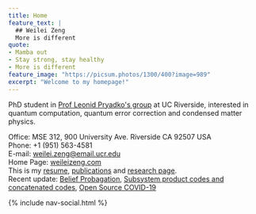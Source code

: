 ```yaml
---
title: Home
feature_text: |
  ## Weilei Zeng
  More is different
quote:
- Mamba out
- Stay strong, stay healthy
- More is different
feature_image: "https://picsum.photos/1300/400?image=989"
excerpt: "Welcome to my homepage!"
---
```

PhD student in <a href="https://faculty.ucr.edu/~leonid/">
Prof Leonid Pryadko's group</a> at UC Riverside, interested
in quantum computation, quantum error correction and condensed matter
physics.




Office: MSE 312,
900 University Ave. Riverside CA 92507 USA
<br>
Phone: +1 (951) 563-4581
<br>
E-mail: weilei.zeng@email.ucr.edu
<br>
Home Page: 
  <a href="https://weileizeng.com">weileizeng.com</a><br>
This is my <a href="./resume/">resume</a>, <a href="./publications/">publications</a> and <a href="./research/">research page</a>.
<br>
Recent update:
[Belief Probagation](research/2019/12/25/belief-propagation/),
[Subsystem product codes and concatenated codes](zwl_assets/qas-poster-hcub003.pdf),
[Open Source COVID-19](https://weileizeng.github.io/Open-Source-COVID-19)<br>



{% include nav-social.html %}